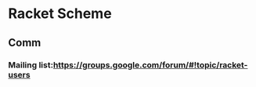 Racket Scheme
=============


Comm
----

### Mailing list:https://groups.google.com/forum/#!topic/racket-users 
